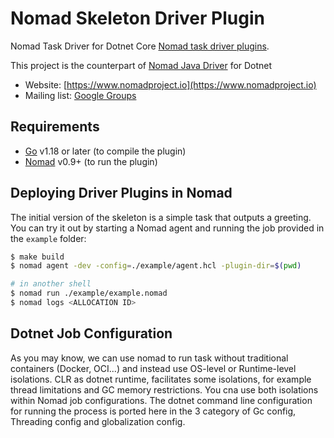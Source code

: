 Nomad Skeleton Driver Plugin
==========

Nomad Task Driver for Dotnet Core
[Nomad task driver plugins](https://www.nomadproject.io/docs/drivers/index.html).

This project is the counterpart of [Nomad Java Driver](https://developer.hashicorp.com/nomad/docs/drivers/java) 
for Dotnet


- Website: [https://www.nomadproject.io](https://www.nomadproject.io)
- Mailing list: [Google Groups](http://groups.google.com/group/nomad-tool)

Requirements
-------------------

- [Go](https://golang.org/doc/install) v1.18 or later (to compile the plugin)
- [Nomad](https://www.nomadproject.io/downloads.html) v0.9+ (to run the plugin)


## Deploying Driver Plugins in Nomad

The initial version of the skeleton is a simple task that outputs a greeting.
You can try it out by starting a Nomad agent and running the job provided in
the `example` folder:

```sh
$ make build
$ nomad agent -dev -config=./example/agent.hcl -plugin-dir=$(pwd)

# in another shell
$ nomad run ./example/example.nomad
$ nomad logs <ALLOCATION ID>
```
## Dotnet Job Configuration

As you may know, we can use nomad to run task without traditional containers (Docker, OCI...) and instead
use OS-level or Runtime-level isolations. CLR as dotnet runtime, facilitates some isolations, 
for example thread limitations and GC memory restrictions. You cna use both isolations within
Nomad job configurations.
The dotnet command line configuration for running the process is ported here in the 3 category of
Gc config, Threading config and globalization config.